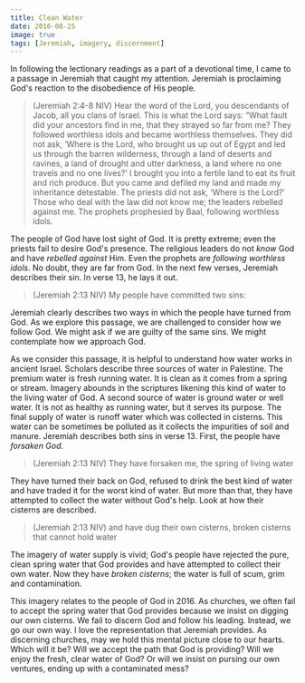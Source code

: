 ```yaml
---
title: Clean Water
date: 2016-08-25
image: true
tags: [Jeremiah, imagery, discernment]
---
```

 
In following the lectionary readings as a part of a devotional time, I came to a passage in Jeremiah that caught my attention. Jeremiah is proclaiming God's reaction to the disobedience of His people. 

> (Jeremiah 2:4-8 NIV) Hear the word of the Lord, you descendants of Jacob, all you clans of Israel. This is what the Lord says: “What fault did your ancestors find in me, that they strayed so far from me? They followed worthless idols and became worthless themselves. They did not ask, ‘Where is the Lord, who brought us up out of Egypt and led us through the barren wilderness, through a land of deserts and ravines, a land of drought and utter darkness, a land where no one travels and no one lives?’ I brought you into a fertile land to eat its fruit and rich produce. But you came and defiled my land and made my inheritance detestable. The priests did not ask, ‘Where is the Lord?’ Those who deal with the law did not know me; the leaders rebelled against me. The prophets prophesied by Baal, following worthless idols.

The people of God have lost sight of God. It is pretty extreme; even the priests fail to desire God's presence. The religious leaders do not *know* God and have *rebelled against* Him. Even the prophets are *following worthless idols*. No doubt, they are far from God. In the next few verses, Jeremiah describes their sin. In verse 13, he lays it out.

> (Jeremiah 2:13 NIV) My people have committed two sins: 

Jeremiah clearly describes two ways in which the people have turned from God. As we explore this passage, we are challenged to consider how we follow God. We might ask if we are guilty of the same sins. We might contemplate how we approach God.

As we consider this passage, it is helpful to understand how water works in ancient Israel. Scholars describe three sources of water in Palestine. The premium water is fresh running water. It is clean as it comes from a spring or stream. Imagery abounds in the scriptures likening this kind of water to the living water of God. A second source of water is ground water or well water. It is not as healthy as running water, but it serves its purpose. The final supply of water is runoff water which was collected in cisterns. This water can be sometimes be polluted as it collects the impurities of soil and manure. Jeremiah describes both sins in verse 13. First, the people have *forsaken God*.

> (Jeremiah 2:13 NIV) They have forsaken me, the spring of living water 

They have turned their back on God, refused to drink the best kind of water and have traded it for the worst kind of water. But more than that, they have attempted to collect the water without God's help. Look at how their cisterns are described.

> (Jeremiah 2:13 NIV) and have dug their own cisterns, broken cisterns that cannot hold water

The imagery of water supply is vivid; God's people have rejected the pure, clean spring water that God provides and have attempted to collect their own water. Now they have *broken cisterns*; the water is full of scum, grim and contamination. 

This imagery relates to the people of God in 2016. As churches, we often fail to accept the spring water that God provides because we insist on digging our own cisterns. We fail to discern God and follow his leading. Instead, we go our own way. I love the representation that Jeremiah provides. As discerning churches, may we hold this mental picture close to our hearts. Which will it be? Will we accept the path that God is providing? Will we enjoy the fresh, clear water of God? Or will we insist on pursing our own ventures, ending up with a contaminated mess?


